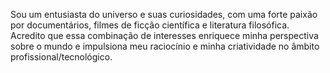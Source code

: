 Sou um entusiasta do universo e suas curiosidades, com uma forte paixão por documentários, filmes de ficção científica e literatura filosófica. Acredito que essa combinação de interesses enriquece minha perspectiva sobre o mundo e impulsiona meu raciocínio e minha criatividade no âmbito profissional/tecnológico.
